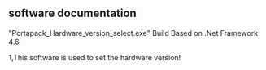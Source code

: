 ## software documentation
"Portapack_Hardware_version_select.exe" Build Based on .Net Framework 4.6 

1,This software is used to set the hardware version!